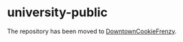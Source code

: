 # university-public
The repository has been moved to [DowntownCookieFrenzy](https://github.com/DowntownCookieFrenzy/University).
